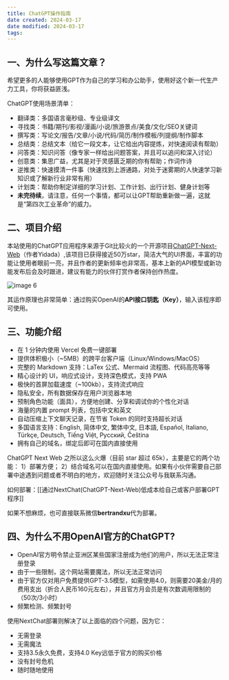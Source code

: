 ```yaml
---
title: ChatGPT操作指南
date created: 2024-03-17
date modified: 2024-03-17
tags:
---
```

## 一、为什么写这篇文章？

希望更多的人能够使用GPT作为自己的学习和办公助手，使用好这个新一代生产力工具，你将获益匪浅。

ChatGPT使用场景清单：

- 翻译类：多国语言毫秒级、专业级译文
- 寻找类：书籍/期刊/影视/漫画/小说/旅游景点/美食/文化/SEO关键词
- 撰写类：写论文/报告/文章/小说/代码/简历/制作模板/列提纲/制作脚本
- 总结类：总结文本（给它一段文本，让它给出内容提炼，对快速阅读有帮助）
- 问答类：知识问答（像专家一样给出问题答案，并且可以追问和深入讨论）
- 创意类：集思广益，尤其是对于灵感匮乏期的你有帮助；作词作诗
- 逆推类：快速摸清一件事（快速找到上游通路，对处于迷雾期的人快速学习新知识或了解新行业非常有用）
- 计划类：帮助你制定详细的学习计划、工作计划、出行计划、健身计划等
- **未完待续**，请注意，任何一个事情，都可以让GPT帮助重新做一遍，这就是“第四次工业革命”的威力。

## 二、项目介绍

本站使用的ChatGPT应用程序来源于Git比较火的一个开源项目[ChatGPT-Next-Web](https://github.com/Yidadaa/ChatGPT-Next-Web)（作者Yidada）,该项目已获得接近50万star，简洁大气的UI界面，丰富的功能让使用者眼前一亮，并且作者的更新频率也非常高，基本上新的API模型或新功能发布后会及时跟进，建议有能力的伙伴打赏作者保持创作热度。

![image 6](https://www.gptacg.com/wp-content/uploads/2023/11/image-6-1024x486.png)

其运作原理也非常简单：通过购买OpenAI的**API接口钥匙（Key）**，输入该程序即可使用。

## 三、功能介绍

- 在 1 分钟内使用 Vercel 免费一键部署
- 提供体积极小（~5MB）的跨平台客户端（Linux/Windows/MacOS）
- 完整的 Markdown 支持：LaTex 公式、Mermaid 流程图、代码高亮等等
- 精心设计的 UI，响应式设计，支持深色模式，支持 PWA
- 极快的首屏加载速度（~100kb），支持流式响应
- 隐私安全，所有数据保存在用户浏览器本地
- 预制角色功能（面具），方便地创建、分享和调试你的个性化对话
- 海量的内置 prompt 列表，包括中文和英文
- 自动压缩上下文聊天记录，在节省 Token 的同时支持超长对话
- 多国语言支持：English, 简体中文, 繁体中文, 日本語, Español, Italiano, Türkçe, Deutsch, Tiếng Việt, Русский, Čeština
- 拥有自己的域名，绑定后即可在国内直接使用

ChatGPT Next Web 之所以这么火爆（目前 star 超过 65k），主要是它的两个功能：
1）部署方便；
2）结合域名可以在国内直接使用。如果有小伙伴需要自己部署中途遇到问题或者不明白的地方，欢迎随时关注公众号与我联系沟通。

如何部署：[[通过NextChat(ChatGPT-Next-Web)低成本给自己或客户部署GPT程序]]

如果不想麻烦，也可直接联系微信**bertrandxu**代为部署。

## 四、为什么不用OpenAI官方的ChatGPT?

- OpenAI官方明令禁止亚洲区某些国家注册成为他们的用户，所以无法正常注册登录
- 由于一些限制，这个网站需要魔法，所以无法正常访问
- 由于官方仅对用户免费提供GPT-3.5模型，如需使用4.0，则需要20美金/月的费用支出（折合人民币160元左右），并且官方月会员是有次数调用限制的（50次/3小时）
- 频繁检测、频繁封号

使用NextChat部署则解决了以上面临的四个问题，因为它：

- 无需登录
- 无需魔法
- 支持3.5永久免费，支持4.0 Key远低于官方的购买价格
- 没有封号危机
- 随时随地使用